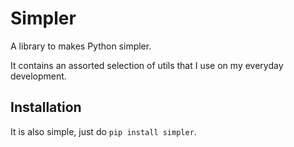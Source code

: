 # Simpler

A library to makes Python simpler.

It contains an assorted selection of utils that I use on my everyday development.

## Installation

It is also simple, just do `pip install simpler`.